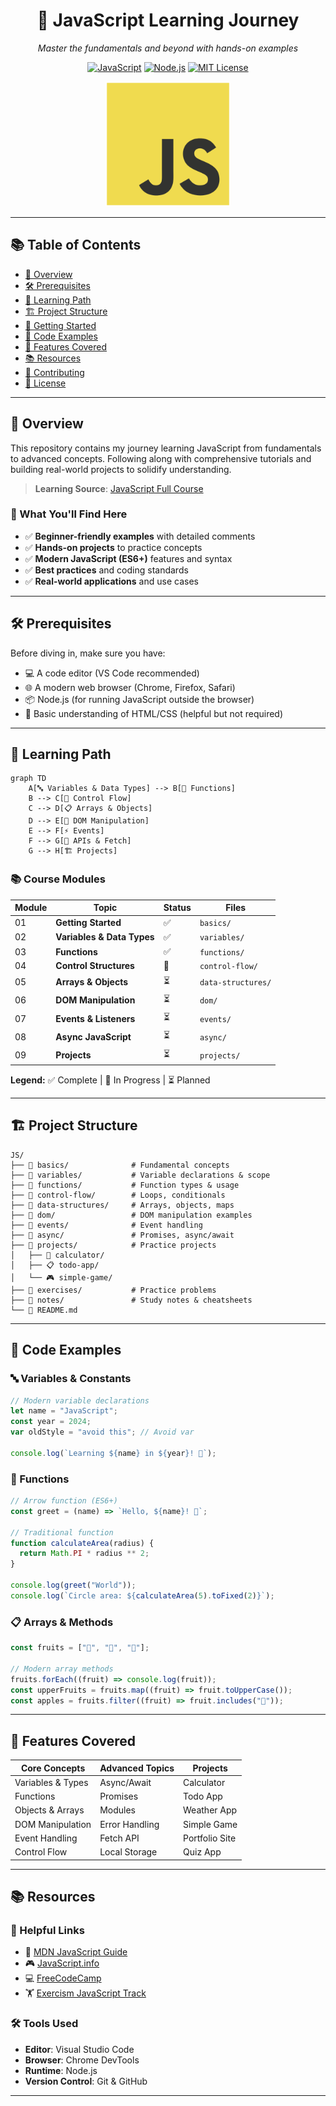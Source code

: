 <div align="center">

# 🚀 JavaScript Learning Journey

_Master the fundamentals and beyond with hands-on examples_

[![JavaScript](https://img.shields.io/badge/JavaScript-F7DF1E?style=for-the-badge&logo=javascript&logoColor=black)](https://developer.mozilla.org/en-US/docs/Web/JavaScript)
[![Node.js](https://img.shields.io/badge/Node.js-43853D?style=for-the-badge&logo=node.js&logoColor=white)](https://nodejs.org/)
[![MIT License](https://img.shields.io/badge/License-MIT-blue.svg?style=for-the-badge)](LICENSE)

<img src="https://raw.githubusercontent.com/devicons/devicon/master/icons/javascript/javascript-original.svg" alt="JavaScript" width="200" height="200"/>

</div>

---

## 📚 Table of Contents

- [🎯 Overview](#-overview)
- [🛠️ Prerequisites](#️-prerequisites)
- [📖 Learning Path](#-learning-path)
- [🏗️ Project Structure](#️-project-structure)
- [🚀 Getting Started](#-getting-started)
- [📝 Code Examples](#-code-examples)
- [🎨 Features Covered](#-features-covered)
- [📚 Resources](#-resources)
- [🤝 Contributing](#-contributing)
- [📄 License](#-license)

---

## 🎯 Overview

This repository contains my journey learning JavaScript from fundamentals to advanced concepts. Following along with comprehensive tutorials and building real-world projects to solidify understanding.

> **Learning Source**: [JavaScript Full Course](https://www.youtube.com/watch?v=EerdGm-ehJQ)

### 🌟 What You'll Find Here

- ✅ **Beginner-friendly examples** with detailed comments
- ✅ **Hands-on projects** to practice concepts
- ✅ **Modern JavaScript (ES6+)** features and syntax
- ✅ **Best practices** and coding standards
- ✅ **Real-world applications** and use cases

---

## 🛠️ Prerequisites

Before diving in, make sure you have:

- 💻 A code editor (VS Code recommended)
- 🌐 A modern web browser (Chrome, Firefox, Safari)
- 📦 Node.js (for running JavaScript outside the browser)
- 🧠 Basic understanding of HTML/CSS (helpful but not required)

---

## 📖 Learning Path

```mermaid
graph TD
    A[🔤 Variables & Data Types] --> B[🔧 Functions]
    B --> C[🔄 Control Flow]
    C --> D[📋 Arrays & Objects]
    D --> E[🎯 DOM Manipulation]
    E --> F[⚡ Events]
    F --> G[🔗 APIs & Fetch]
    G --> H[🏗️ Projects]
```

### 📚 Course Modules

| Module | Topic                      | Status | Files              |
| ------ | -------------------------- | ------ | ------------------ |
| 01     | **Getting Started**        | ✅     | `basics/`          |
| 02     | **Variables & Data Types** | ✅     | `variables/`       |
| 03     | **Functions**              | ✅     | `functions/`       |
| 04     | **Control Structures**     | 🔄     | `control-flow/`    |
| 05     | **Arrays & Objects**       | ⏳     | `data-structures/` |
| 06     | **DOM Manipulation**       | ⏳     | `dom/`             |
| 07     | **Events & Listeners**     | ⏳     | `events/`          |
| 08     | **Async JavaScript**       | ⏳     | `async/`           |
| 09     | **Projects**               | ⏳     | `projects/`        |

**Legend:** ✅ Complete | 🔄 In Progress | ⏳ Planned

---

## 🏗️ Project Structure

```
JS/
├── 📁 basics/              # Fundamental concepts
├── 📁 variables/           # Variable declarations & scope
├── 📁 functions/           # Function types & usage
├── 📁 control-flow/        # Loops, conditionals
├── 📁 data-structures/     # Arrays, objects, maps
├── 📁 dom/                 # DOM manipulation examples
├── 📁 events/              # Event handling
├── 📁 async/               # Promises, async/await
├── 📁 projects/            # Practice projects
│   ├── 🎯 calculator/
│   ├── 📋 todo-app/
│   └── 🎮 simple-game/
├── 📁 exercises/           # Practice problems
├── 📁 notes/               # Study notes & cheatsheets
└── 📄 README.md
```

---

## 📝 Code Examples

### 🔤 Variables & Constants

```javascript
// Modern variable declarations
let name = "JavaScript";
const year = 2024;
var oldStyle = "avoid this"; // Avoid var

console.log(`Learning ${name} in ${year}! 🚀`);
```

### 🔧 Functions

```javascript
// Arrow function (ES6+)
const greet = (name) => `Hello, ${name}! 👋`;

// Traditional function
function calculateArea(radius) {
  return Math.PI * radius ** 2;
}

console.log(greet("World"));
console.log(`Circle area: ${calculateArea(5).toFixed(2)}`);
```

### 📋 Arrays & Methods

```javascript
const fruits = ["🍎", "🍌", "🍊"];

// Modern array methods
fruits.forEach((fruit) => console.log(fruit));
const upperFruits = fruits.map((fruit) => fruit.toUpperCase());
const apples = fruits.filter((fruit) => fruit.includes("🍎"));
```

---

## 🎨 Features Covered

<div align="center">

| Core Concepts     | Advanced Topics | Projects       |
| ----------------- | --------------- | -------------- |
| Variables & Types | Async/Await     | Calculator     |
| Functions         | Promises        | Todo App       |
| Objects & Arrays  | Modules         | Weather App    |
| DOM Manipulation  | Error Handling  | Simple Game    |
| Event Handling    | Fetch API       | Portfolio Site |
| Control Flow      | Local Storage   | Quiz App       |

</div>

---

## 📚 Resources

### 🔗 Helpful Links

- 📖 [MDN JavaScript Guide](https://developer.mozilla.org/en-US/docs/Web/JavaScript/Guide)
- 🎮 [JavaScript.info](https://javascript.info/)
- 💻 [FreeCodeCamp](https://www.freecodecamp.org/)
- 🏋️ [Exercism JavaScript Track](https://exercism.org/tracks/javascript)

### 🛠️ Tools Used

- **Editor**: Visual Studio Code
- **Browser**: Chrome DevTools
- **Runtime**: Node.js
- **Version Control**: Git & GitHub

---
